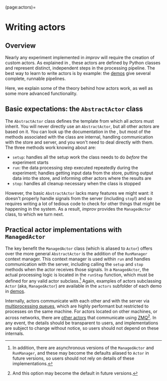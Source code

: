 (page:actors)=
# Writing actors

## Overview
Nearly any experiment implemented in _improv_ will require the creation of custom actors. As explained in [](page:design:pipeline_spec), these actors are defined by Python classes and represent distinct, independent steps in the processing pipeline. The best way to learn to write actors is by example: the [demos](https://github.com/project-improv/improv/tree/main/demos) give several complete, runnable pipelines.

Here, we explain some of the theory behind how actors work, as well as some more advanced functionality.

## Basic expectations: the `AbstractActor` class

The `AbstractActor` class defines the template from which all actors must inherit. You will never directly use an `AbstractActor`, but all other actors are based on it. You can look up the documentation in the [](autoapi/index), but most of the methods associated with the class are internal, handling communication with the store and server, and you won't need to deal directly with them. The three methods work knowing about are:
- `setup`: handles all the setup work the class needs to do _before_ the experiment starts
- `run`: the data processing step executed repeatedly during the experiment; handles getting input data from the store, putting output data into the store, and informing other actors where the results are
- `stop`: handles all cleanup necessary when the class is stopped

However, the basic `AbstractActor` lacks many features we might want: it doesn't properly handle signals from the server (including `stop`!) and so requires writing a lot of tedious code to check for other things that might be happening in the system. As a result, _improv_ provides the `ManagedActor` class, to which we turn next.

## Practical actor implementations with `ManagedActor`
The key benefit the `ManagedActor` class (which is aliased to `Actor`) offers over the more general `AbstractActor` is the addition of the `RunManager` context manager. This context manager is used within `run` and handles communication with the server, including calling the `setup` and `stop` methods when the actor receives those signals. In a `ManagedActor`, the actual processing logic is located in the `runStep` function, which must be defined for any valid actor subclass.[^async_note] Again, examples of actors subclassing `Actor` (aka, `ManagedActor`) are available in the `actors` subfolder of each demo in [demos](https://github.com/project-improv/improv/tree/main/demos).

Internally, actors communicate with each other and with the server via [multiprocessing queues](https://docs.python.org/3/library/multiprocessing.html#pipes-and-queues), which are highly performant but restricted to processes on the same machine. For actors located on other machines, or across networks, there are [other actors](https://github.com/project-improv/improv/blob/main/demos/sample_actors/zmqActor.py) that communicate using [ZMQ](https://zeromq.org)[^zmq_note]. In any event, the details should be transparent to users, and implementations are subject to change without notice, so users should not depend on these internals.

[^async_note]: In addition, there are asynchronous versions of the `ManagedActor` and `RunManager`, and these may become the defaults aliased to `Actor` in future versions, so users should not rely on details of these implementations.
[^zmq_note]: And this option may become the default in future versions.
